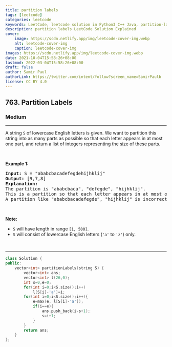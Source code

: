 ```yaml
---
title: partition labels
tags: [leetcode]
categories: leetcode
keywords: LeetCode, leetcode solution in Python3 C++ Java, partition-labels solution
description: partition labels LeetCode Solution Explained
cover:
    image: https://scdn.netlify.app/img/leetcode-cover-img.webp
    alt: leetcode-cover-img
    caption: leetcode-cover-img
images: https://scdn.netlify.app/img/leetcode-cover-img.webp
date: 2021-10-04T15:58:26+08:00
lastmod: 2022-03-04T15:58:26+08:00
draft: false
author: Samir Paul
authorLink: https://twitter.com/intent/follow?screen_name=SamirPaulb
license: CC BY 4.0
---
```



<h2>763. Partition Labels</h2><h3>Medium</h3><hr><div><p>A string <code>S</code> of lowercase English letters is given. We want to partition this string into as many parts as possible so that each letter appears in at most one part, and return a list of integers representing the size of these parts.</p>

<p>&nbsp;</p>

<p><b>Example 1:</b></p>

<pre><b>Input:</b> S = "ababcbacadefegdehijhklij"
<b>Output:</b> [9,7,8]
<b>Explanation:</b>
The partition is "ababcbaca", "defegde", "hijhklij".
This is a partition so that each letter appears in at most one part.
A partition like "ababcbacadefegde", "hijhklij" is incorrect, because it splits S into less parts.
</pre>

<p>&nbsp;</p>

<p><b>Note:</b></p>

<ul>
	<li><code>S</code> will have length in range <code>[1, 500]</code>.</li>
	<li><code>S</code> will consist of lowercase English&nbsp;letters (<code>'a'</code> to <code>'z'</code>) only.</li>
</ul>

<p>&nbsp;</p>
</div>

---




```cpp
class Solution {
public:
    vector<int> partitionLabels(string S) {
        vector<int> ans;
        vector<int> l(26,0);
        int s=0,e=0;
        for(int i=0;i<S.size();i++)
            l[S[i]-'a']=i;
        for(int i=0;i<S.size();i++){
            e=max(e, l[S[i]-'a']);
            if(i==e){
                ans.push_back(i-s+1);
                s=i+1;
            }
        }
        return ans;
    }
};
```
